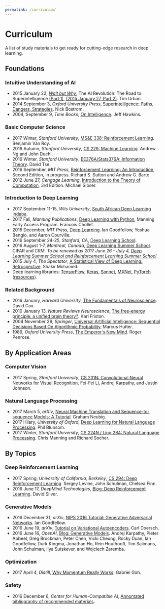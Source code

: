 ```yaml
---
permalink: /curriculum/
---
```

# Curriculum

A list of study materials to get ready for cutting-edge research in deep learning.

## Foundations

### Intuitive Understanding of AI

* 2015 January 22, *[Wait but Why](http://waitbutwhy.com/)*, The AI Revolution: The Road to Superintelligence [(Part 1)](http://waitbutwhy.com/2015/01/artificial-intelligence-revolution-1.html), [(2015 January 27, Part 2)](http://waitbutwhy.com/2015/01/artificial-intelligence-revolution-2.html). Tim Urban.
* 2014 September 3, *Oxford University Press*, [Superintelligence: Paths, Dangers, Strategies](https://www.amazon.com/Superintelligence-Dangers-Strategies-Nick-Bostrom/dp/0199678111). Nick Bostrom.
* 2004, September 9, *Time Books*, [On Intelligence](https://www.amazon.com/Intelligence-Jeff-Hawkins/dp/0805074562). Jeff Hawkins.

### Basic Computer Science

* 2017 Winter, *Stanford University*, [MS&E 338: Reinforcement Learning](https://web.stanford.edu/class/msande338/). Benjamin Van Roy.
* 2016 Autumn, *Stanford University*, [CS 229: Machine Learning](http://cs229.stanford.edu/). Andrew Ng and John Duchi.
* 2016 Winter, *Stanford University*, [EE376A/Stats376A: Information Theory](http://web.stanford.edu/class/ee376a/). David Tse.
* 2016 September, *MIT Press*, [Reinforcement Learning: An Introduction](http://incompleteideas.net/sutton/book/the-book-2nd.html), Second Edition, in progress. Richard S. Sutton and Andrew G. Barto.
* 2012 June 27, *Cengage Learning*, [Introduction to the Theory of Computation](https://www.amazon.com/Introduction-Theory-Computation-Michael-Sipser/dp/113318779X), 3rd Edition. Michael Sipser.

### Introduction to Deep Learning

* 2017 September 11-15, *Wits University*, [South African Deep Learning Indaba](http://www.deeplearningindaba.com/).
* 2017 Fall, *Manning Publications*, [Deep Learning with Python](https://www.manning.com/books/deep-learning-with-python), Manning Early Access Program. Francois Chollet.
* 2016 December, *MIT Press*, [Deep Learning](http://www.deeplearningbook.org/). Ian Goodfellow, Yoshua Bengio, and Aaron Courville.
* 2016 September 24-25, *Stanford, CA*, [Deep Learning School](https://www.bayareadlschool.org/).
* 2016 August 1-7, *Montreal, Canada*, [Deep Learning Summer School](https://sites.google.com/site/deeplearningsummerschool2016/). CIFAR and CRM. *To be renewed as 2017 June 26 - July 4, [Deep Learning Summer School and Reinforcement Learning Summer School](https://mila.umontreal.ca/en/cours/deep-learning-summer-school-2017/)*.
* 2015 July 4, *The Spectator*, [A Statistical View of Deep Learning: Retrospective](http://blog.shakirm.com/2015/07/a-statistical-view-of-deep-learning-retrospective/). Shakir Mohamed.
* Deep learning libraries: [TensorFlow](https://www.tensorflow.org/), [Keras](https://keras.io/), [Sonnet](https://github.com/deepmind/sonnet), [MXNet](http://mxnet.io/), [PyTorch](http://pytorch.org/) ([resources](https://github.com/ritchieng/the-incredible-pytorch)).

### Related Background

* 2016 January, *Harvard University*, [The Fundamentals of Neuroscience](https://www.mcb80x.org/). David Cox.
* 2010 January 13, *Nature Reviews Neuroscience*, [The free-energy principle: a unified brain theory?](http://www.fil.ion.ucl.ac.uk/~karl/The%20free-energy%20principle%20A%20unified%20brain%20theory.pdf). Karl Friston.
* 2004 November 29, *Springer*, [Universal Artificial Intelligence: Sequential Decisions Based On Algorithmic Probability](https://www.amazon.com/gp/product/3540221395). Marcus Hutter.
* 1989, *Oxford University Press*, [The Emperor's New Mind](https://www.amazon.com/Emperors-New-Mind-Concerning-Computers/dp/0192861980). Roger Penrose.

## By Application Areas

### Computer Vision

* 2017 Spring, *Stanford University*, [CS 231N: Convolutional Neural Networks for Visual Recognition](http://cs231n.stanford.edu/). Fei-Fei Li, Andrej Karpathy, and Justin Johnson.

### Natural Language Processing

* 2017 March 5, *arXiv*, [Neural Machine Translation and Sequence-to-sequence Models: A Tutorial](https://arxiv.org/abs/1703.01619). Graham Neubig.
* 2017 Hilary, *University of Oxford*, [Deep Learning for Natural Language Processing](https://github.com/oxford-cs-deepnlp-2017/lectures). Phil Blunsom.
* 2017 Winter, *Stanford University*, [CS 224N / Ling 284: Natural Language Processing](http://web.stanford.edu/class/cs224n/). Chris Manning and Richard Socher.

## By Topics

### Deep Reinforcement Learning

* 2017 Spring, *University of California, Berkeley*, [CS 294: Deep Reinforcement Learning](http://rll.berkeley.edu/deeprlcourse/). Sergey Levine, John Schulman, Chelsea Finn.
* 2016 June 17, *DeepMind Technologies*, [Blog: Deep Reinforcement Learning](https://deepmind.com/blog/deep-reinforcement-learning/). David Silver.

### Generative Models

* 2016 December 31, *arXiv*, [NIPS 2016 Tutorial: Generative Adversarial Networks](https://arxiv.org/abs/1701.00160). Ian Goodfellow.
* 2016 June 19, *arXiv*, [Tutorial on Variational Autoencoders](https://arxiv.org/abs/1606.05908). Carl Doersch.
* 2016 June 16, *OpenAI*, [Blog: Generative Models](https://openai.com/blog/generative-models/). Andrej Karpathy, Pieter Abbeel, Greg Brockman, Peter Chen, Vicki Cheung, Rocky Duan, Ian Goodfellow, Durk Kingma, Jonathan Ho, Rein Houthooft, Tim Salimans, John Schulman, Ilya Sutskever, and Wojciech Zaremba.

### Optimization

* 2017 April 4, *Distill*, [Why Momentum Really Works](http://distill.pub/2017/momentum/). Gabriel Goh.

### Safety

* 2016 December 6, *Center for Human-Compatible AI*, [Annontated bibliography of recommended materials](http://humancompatible.ai/bibliography).
